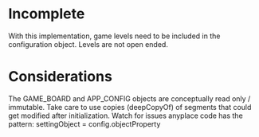 Incomplete
==========
With this implementation, game levels need to be included in the configuration object.  Levels are not open ended.

Considerations
==============
The GAME_BOARD and APP_CONFIG objects are conceptually read only / immutable.  Take care to use copies (deepCopyOf) of segments that could get modified after initialization.
Watch for issues anyplace code has the pattern:
settingObject = config.objectProperty

